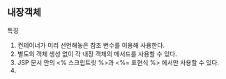 ## 내장객체
특징
1. 컨테이너가 미리 선언해놓은 참조 변수를 이용해 사용한다.
2. 별도의 객체 생성 없이 각 내장 객체의 메서드를 사용할 수 있다.
3. JSP 문서 안의 <% 스크립트릿 %>과 <%= 표현식 %> 에서만 사용할 수 있다.
4. 
